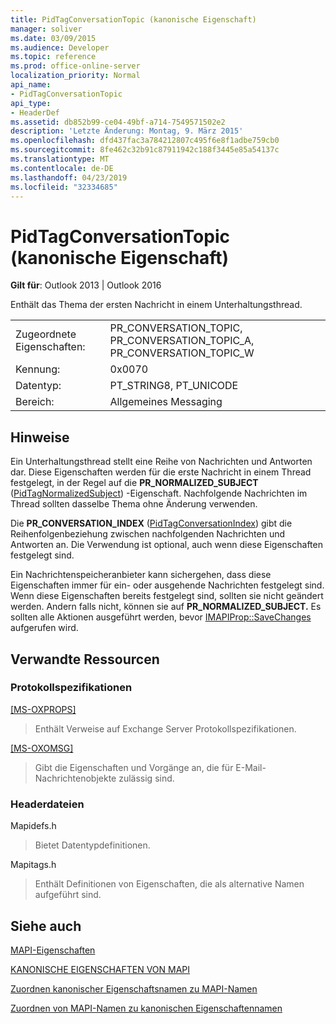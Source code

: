 ```yaml
---
title: PidTagConversationTopic (kanonische Eigenschaft)
manager: soliver
ms.date: 03/09/2015
ms.audience: Developer
ms.topic: reference
ms.prod: office-online-server
localization_priority: Normal
api_name:
- PidTagConversationTopic
api_type:
- HeaderDef
ms.assetid: db852b99-ce04-49bf-a714-7549571502e2
description: 'Letzte Änderung: Montag, 9. März 2015'
ms.openlocfilehash: dfd437fac3a784212807c495f6e8f1adbe759cb0
ms.sourcegitcommit: 8fe462c32b91c87911942c188f3445e85a54137c
ms.translationtype: MT
ms.contentlocale: de-DE
ms.lasthandoff: 04/23/2019
ms.locfileid: "32334685"
---
```

# <a name="pidtagconversationtopic-canonical-property"></a>PidTagConversationTopic (kanonische Eigenschaft)

  
  
**Gilt für**: Outlook 2013 | Outlook 2016 
  
Enthält das Thema der ersten Nachricht in einem Unterhaltungsthread. 
  
|||
|:-----|:-----|
|Zugeordnete Eigenschaften:  <br/> |PR_CONVERSATION_TOPIC, PR_CONVERSATION_TOPIC_A, PR_CONVERSATION_TOPIC_W  <br/> |
|Kennung:  <br/> |0x0070  <br/> |
|Datentyp:  <br/> |PT_STRING8, PT_UNICODE  <br/> |
|Bereich:  <br/> |Allgemeines Messaging  <br/> |
   
## <a name="remarks"></a>Hinweise

Ein Unterhaltungsthread stellt eine Reihe von Nachrichten und Antworten dar. Diese Eigenschaften werden für die erste Nachricht in einem Thread festgelegt, in der Regel auf die **PR_NORMALIZED_SUBJECT** ([PidTagNormalizedSubject](pidtagnormalizedsubject-canonical-property.md)) -Eigenschaft. Nachfolgende Nachrichten im Thread sollten dasselbe Thema ohne Änderung verwenden. 
  
Die **PR_CONVERSATION_INDEX** ([PidTagConversationIndex](pidtagconversationindex-canonical-property.md)) gibt die Reihenfolgenbeziehung zwischen nachfolgenden Nachrichten und Antworten an. Die Verwendung ist optional, auch wenn diese Eigenschaften festgelegt sind. 
  
Ein Nachrichtenspeicheranbieter kann sichergehen, dass diese Eigenschaften immer für ein- oder ausgehende Nachrichten festgelegt sind. Wenn diese Eigenschaften bereits festgelegt sind, sollten sie nicht geändert werden. Andern falls nicht, können sie auf **PR_NORMALIZED_SUBJECT.** Es sollten alle Aktionen ausgeführt werden, bevor [IMAPIProp::SaveChanges](imapiprop-savechanges.md) aufgerufen wird. 
  
## <a name="related-resources"></a>Verwandte Ressourcen

### <a name="protocol-specifications"></a>Protokollspezifikationen

[[MS-OXPROPS]](https://msdn.microsoft.com/library/f6ab1613-aefe-447d-a49c-18217230b148%28Office.15%29.aspx)
  
> Enthält Verweise auf Exchange Server Protokollspezifikationen.
    
[[MS-OXOMSG]](https://msdn.microsoft.com/library/daa9120f-f325-4afb-a738-28f91049ab3c%28Office.15%29.aspx)
  
> Gibt die Eigenschaften und Vorgänge an, die für E-Mail-Nachrichtenobjekte zulässig sind.
    
### <a name="header-files"></a>Headerdateien

Mapidefs.h
  
> Bietet Datentypdefinitionen.
    
Mapitags.h
  
> Enthält Definitionen von Eigenschaften, die als alternative Namen aufgeführt sind.
    
## <a name="see-also"></a>Siehe auch



[MAPI-Eigenschaften](mapi-properties.md)
  
[KANONISCHE EIGENSCHAFTEN VON MAPI](mapi-canonical-properties.md)
  
[Zuordnen kanonischer Eigenschaftsnamen zu MAPI-Namen](mapping-canonical-property-names-to-mapi-names.md)
  
[Zuordnen von MAPI-Namen zu kanonischen Eigenschaftennamen](mapping-mapi-names-to-canonical-property-names.md)

